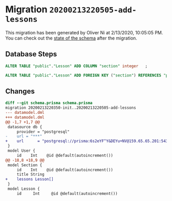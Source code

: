 # Migration `20200213220505-add-lessons`

This migration has been generated by Oliver Ni at 2/13/2020, 10:05:05 PM.
You can check out the [state of the schema](./schema.prisma) after the migration.

## Database Steps

```sql
ALTER TABLE "public"."Lesson" ADD COLUMN "section" integer   ;

ALTER TABLE "public"."Lesson" ADD FOREIGN KEY ("section") REFERENCES "public"."Section"("id") ON DELETE SET NULL
```

## Changes

```diff
diff --git schema.prisma schema.prisma
migration 20200213220350-init..20200213220505-add-lessons
--- datamodel.dml
+++ datamodel.dml
@@ -1,7 +1,7 @@
 datasource db {
     provider = "postgresql"
-    url = "***"
+    url      = "postgresql://prisma:6s2eYF^Y&DEYu+NV@159.65.65.201:5432/prisma"
 }
 model User {
     id    Int    @id @default(autoincrement())
@@ -18,8 +18,9 @@
 model Section {
     id    Int    @id @default(autoincrement())
     title String
+    lessons Lesson[]
 }
 model Lesson {
     id     Int     @id @default(autoincrement())
```


